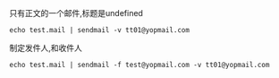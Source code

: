 只有正文的一个邮件,标题是undefined
```
echo test.mail | sendmail -v tt01@yopmail.com
```

制定发件人,和收件人
```
echo test.mail | sendmail -f test@yopmail.com -v tt01@yopmail.com
```